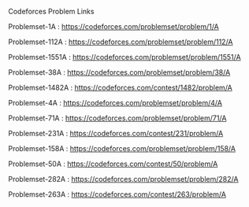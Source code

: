 Codeforces Problem Links

Problemset-1A : https://codeforces.com/problemset/problem/1/A

Problemset-112A : https://codeforces.com/problemset/problem/112/A

Problemset-1551A : https://codeforces.com/problemset/problem/1551/A

Problemset-38A : https://codeforces.com/problemset/problem/38/A

Problemset-1482A : https://codeforces.com/contest/1482/problem/A

Problemset-4A : https://codeforces.com/problemset/problem/4/A

Problemset-71A : https://codeforces.com/problemset/problem/71/A

Problemset-231A : https://codeforces.com/contest/231/problem/A

Problemset-158A : https://codeforces.com/problemset/problem/158/A

Problemset-50A : https://codeforces.com/contest/50/problem/A

Problemset-282A : https://codeforces.com/problemset/problem/282/A

Problemset-263A : https://codeforces.com/contest/263/problem/A
